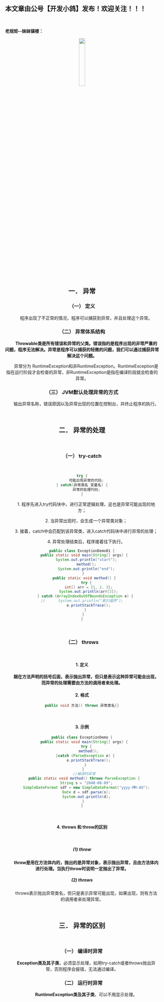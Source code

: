 ﻿## 本文章由公号【开发小鸽】发布！欢迎关注！！！
<br>

**老规矩--妹妹镇楼：**
<center>
<img src="https://img-blog.csdnimg.cn/20200721223424816.JPG"   width="20%">


## 一．	异常
### （一）	定义
&nbsp;  &nbsp;  &nbsp;  &nbsp;程序出现了不正常的情况，程序可以捕获到异常，并且处理这个异常。
<br>


### （二）	异常体系结构
&nbsp;  &nbsp;  &nbsp;  &nbsp;**Throwable类是所有错误和异常的父类。错误指的是程序出现的非常严重的问题，程序无法解决。异常是程序可以捕获的轻微的问题，我们可以通过捕获异常解决这个问题。**

&nbsp;  &nbsp;  &nbsp;  &nbsp;异常分为 RuntimeException和非RuntimeException。RuntimeException是指在运行阶段才会检查的异常，非RuntimeException是指在编译阶段就会检查的异常。
<br>

### （三）	JVM默认处理异常的方式
&nbsp;  &nbsp;  &nbsp;  &nbsp;输出异常名称，错误原因以及异常出现的位置在控制台，并终止程序的执行。

<br>

## 二．	异常的处理
<br>

### （一）	try-catch
<br>


```java
try {
	可能出现异常的代码;
} catch(异常类名 变量名) {
	异常的处理代码;
}
```

&nbsp;  &nbsp;  &nbsp;  &nbsp;1. 程序先进入try代码块中，进行正常逻辑处理，这也是异常可能出现的地方；

&nbsp;  &nbsp;  &nbsp;  &nbsp;2. 当异常出现时，会生成一个异常类对象；

&nbsp;  &nbsp;  &nbsp;  &nbsp;3. 接着，catch中会匹配到该异常类，进入catch代码块中进行异常的处理；

&nbsp;  &nbsp;  &nbsp;  &nbsp;4. 异常处理结束后，程序接着往下执行。
<br>

```java
public class ExceptionDemo01 {
  public static void main(String[] args) {
    System.out.println("start");
    method();
    System.out.println("end");
 }
  public static void method() {
    try {
      int[] arr = {1, 2, 3};
      System.out.println(arr[3]);
   } catch (ArrayIndexOutOfBoundsException e) {
//      System.out.println("索引越界");
      e.printStackTrace();
   }
 }
}
```
<br>

### （二）	throws
<br>

#### 1.	定义
&nbsp;  &nbsp;  &nbsp;  &nbsp;**跟在方法声明的括号后面，表示抛出异常，但只是表示这种异常可能会出现，而异常的处理需要由方法的调用者来处理。**
<br>

#### 2.	格式

```java
public void 方法() throws 异常类名{}
```
<br>

#### 3.	示例
```java
public class ExceptionDemo {
  public static void main(String[] args) {
    try {
      method();
   }catch (ParseException e) {
      e.printStackTrace();
   }
 }
  //编译时异常
  public static void method() throws ParseException {
    String s = "2048-08-09";
    SimpleDateFormat sdf = new SimpleDateFormat("yyyy-MM-dd");
    Date d = sdf.parse(s);
    System.out.println(d);
 }
}
```
<br>

#### 4.	throws 和 throw的区别
<br>

##### (1)	throw
&nbsp;  &nbsp;  &nbsp;  &nbsp;**throw是用在方法体内的，抛出的是异常对象，表示抛出异常，且由方法体内进行处理。当执行throw时说明一定抛出了异常。**
<br>

##### (2)	throws
&nbsp;  &nbsp;  &nbsp;  &nbsp;throws表示抛出异常类名，但只是表示异常可能出现，如果出现，则有方法的调用者来处理异常。

<br>

## 三．	异常的区别
<br>

### （一）	编译时异常
&nbsp;  &nbsp;  &nbsp;  &nbsp;**Exception类及其子类**，必须显示处理，如用try-catch或者throws抛出异常，否则程序会报错，无法通过编译。
<br>


### （二）	运行时异常
&nbsp;  &nbsp;  &nbsp;  &nbsp;**RuntimeException类及其子类**，可以不用显示处理。





